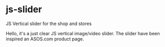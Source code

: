 # js-slider
JS Vertical slider for the shop and stores

Hello, it's a just clear JS vertical image/video slider. The slider have been inspired an ASOS.com product page.
